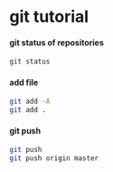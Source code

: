 # git tutorial

#### git status of repositories
```bash
git status
```
#### add file
```bash
git add -A
git add .
```

#### git push 
```bash 
git push
git push origin master
```
